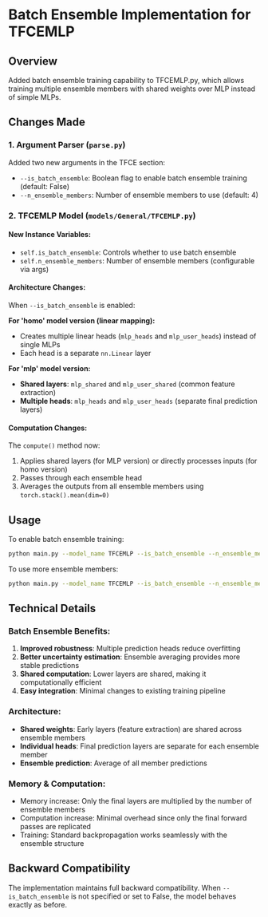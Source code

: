 # Batch Ensemble Implementation for TFCEMLP

## Overview
Added batch ensemble training capability to TFCEMLP.py, which allows training multiple ensemble members with shared weights over MLP instead of simple MLPs.

## Changes Made

### 1. Argument Parser (`parse.py`)
Added two new arguments in the TFCE section:
- `--is_batch_ensemble`: Boolean flag to enable batch ensemble training (default: False)
- `--n_ensemble_members`: Number of ensemble members to use (default: 4)

### 2. TFCEMLP Model (`models/General/TFCEMLP.py`)

#### New Instance Variables:
- `self.is_batch_ensemble`: Controls whether to use batch ensemble
- `self.n_ensemble_members`: Number of ensemble members (configurable via args)

#### Architecture Changes:
When `--is_batch_ensemble` is enabled:

**For 'homo' model version (linear mapping):**
- Creates multiple linear heads (`mlp_heads` and `mlp_user_heads`) instead of single MLPs
- Each head is a separate `nn.Linear` layer

**For 'mlp' model version:**
- **Shared layers**: `mlp_shared` and `mlp_user_shared` (common feature extraction)
- **Multiple heads**: `mlp_heads` and `mlp_user_heads` (separate final prediction layers)

#### Computation Changes:
The `compute()` method now:
1. Applies shared layers (for MLP version) or directly processes inputs (for homo version)
2. Passes through each ensemble head
3. Averages the outputs from all ensemble members using `torch.stack().mean(dim=0)`

## Usage

To enable batch ensemble training:
```bash
python main.py --model_name TFCEMLP --is_batch_ensemble --n_ensemble_members 4
```

To use more ensemble members:
```bash
python main.py --model_name TFCEMLP --is_batch_ensemble --n_ensemble_members 8
```

## Technical Details

### Batch Ensemble Benefits:
1. **Improved robustness**: Multiple prediction heads reduce overfitting
2. **Better uncertainty estimation**: Ensemble averaging provides more stable predictions
3. **Shared computation**: Lower layers are shared, making it computationally efficient
4. **Easy integration**: Minimal changes to existing training pipeline

### Architecture:
- **Shared weights**: Early layers (feature extraction) are shared across ensemble members
- **Individual heads**: Final prediction layers are separate for each ensemble member
- **Ensemble prediction**: Average of all member predictions

### Memory & Computation:
- Memory increase: Only the final layers are multiplied by the number of ensemble members
- Computation increase: Minimal overhead since only the final forward passes are replicated
- Training: Standard backpropagation works seamlessly with the ensemble structure

## Backward Compatibility
The implementation maintains full backward compatibility. When `--is_batch_ensemble` is not specified or set to False, the model behaves exactly as before.